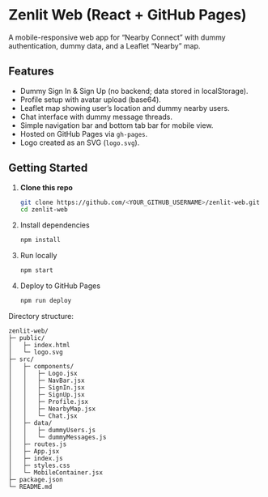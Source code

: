 # Zenlit Web (React + GitHub Pages)

A mobile-responsive web app for “Nearby Connect” with dummy authentication, dummy data, and a Leaflet “Nearby” map.

## Features
- Dummy Sign In & Sign Up (no backend; data stored in localStorage).
- Profile setup with avatar upload (base64).
- Leaflet map showing user’s location and dummy nearby users.
- Chat interface with dummy message threads.
- Simple navigation bar and bottom tab bar for mobile view.
- Hosted on GitHub Pages via `gh-pages`.
- Logo created as an SVG (`logo.svg`).

## Getting Started

1. **Clone this repo**  
   ```bash
   git clone https://github.com/<YOUR_GITHUB_USERNAME>/zenlit-web.git
   cd zenlit-web
   ```
2. Install dependencies
   ```bash
   npm install
   ```
3. Run locally
   ```bash
   npm start
   ```
4. Deploy to GitHub Pages
   ```bash
   npm run deploy
   ```

Directory structure:

```
zenlit-web/
├─ public/
│   ├─ index.html
│   └─ logo.svg
├─ src/
│   ├─ components/
│   │   ├─ Logo.jsx
│   │   ├─ NavBar.jsx
│   │   ├─ SignIn.jsx
│   │   ├─ SignUp.jsx
│   │   ├─ Profile.jsx
│   │   ├─ NearbyMap.jsx
│   │   └─ Chat.jsx
│   ├─ data/
│   │   ├─ dummyUsers.js
│   │   └─ dummyMessages.js
│   ├─ routes.js
│   ├─ App.jsx
│   ├─ index.js
│   ├─ styles.css
│   └─ MobileContainer.jsx
├─ package.json
└─ README.md
```
